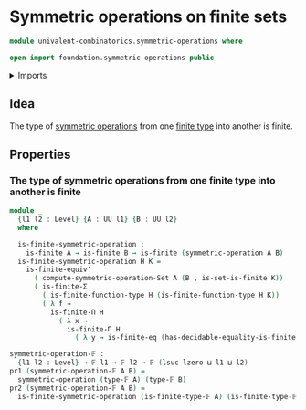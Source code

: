 # Symmetric operations on finite sets

```agda
module univalent-combinatorics.symmetric-operations where

open import foundation.symmetric-operations public
```

<details><summary>Imports</summary>

```agda
open import foundation.universe-levels

open import univalent-combinatorics.dependent-function-types
open import univalent-combinatorics.dependent-pair-types
open import univalent-combinatorics.equality-finite-types
open import univalent-combinatorics.finite-types
open import univalent-combinatorics.function-types
```

</details>

## Idea

The type of [symmetric operations](foundation.symmetric-operations.md) from one
[finite type](univalent-combinatorics.finite-types.md) into another is finite.

## Properties

### The type of symmetric operations from one finite type into another is finite

```agda
module _
  {l1 l2 : Level} {A : UU l1} {B : UU l2}
  where

  is-finite-symmetric-operation :
    is-finite A → is-finite B → is-finite (symmetric-operation A B)
  is-finite-symmetric-operation H K =
    is-finite-equiv'
      ( compute-symmetric-operation-Set A (B , is-set-is-finite K))
      ( is-finite-Σ
        ( is-finite-function-type H (is-finite-function-type H K))
        ( λ f →
          is-finite-Π H
            ( λ x →
              is-finite-Π H
                ( λ y → is-finite-eq (has-decidable-equality-is-finite K)))))

symmetric-operation-𝔽 :
  {l1 l2 : Level} → 𝔽 l1 → 𝔽 l2 → 𝔽 (lsuc lzero ⊔ l1 ⊔ l2)
pr1 (symmetric-operation-𝔽 A B) =
  symmetric-operation (type-𝔽 A) (type-𝔽 B)
pr2 (symmetric-operation-𝔽 A B) =
  is-finite-symmetric-operation (is-finite-type-𝔽 A) (is-finite-type-𝔽 B)
```
